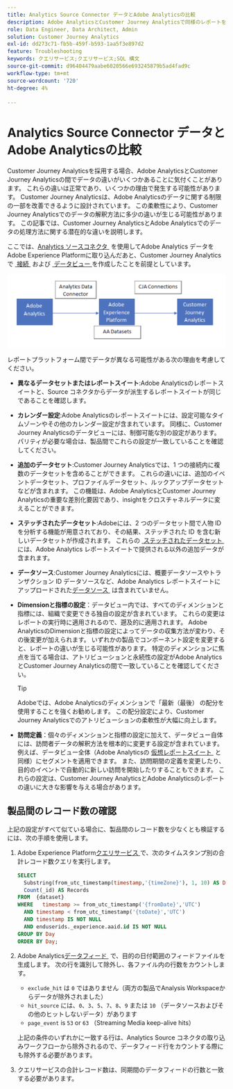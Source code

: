 ```yaml
---
title: Analytics Source Connector データとAdobe Analyticsの比較
description: Adobe AnalyticsとCustomer Journey Analyticsで同様のレポートを表示する際のデータの違いについて説明します。
role: Data Engineer, Data Architect, Admin
solution: Customer Journey Analytics
exl-id: dd273c71-fb5b-459f-b593-1aa5f3e897d2
feature: Troubleshooting
keywords: クエリサービス;クエリサービス;SQL 構文
source-git-commit: d96404479aabe6020566e693245879b5ad4fad9c
workflow-type: tm+mt
source-wordcount: '720'
ht-degree: 4%

---
```


# Analytics Source Connector データとAdobe Analyticsの比較

Customer Journey Analyticsを採用する場合、Adobe AnalyticsとCustomer Journey Analyticsの間でデータの違いがいくつかあることに気付くことがあります。 これらの違いは正常であり、いくつかの理由で発生する可能性があります。 Customer Journey Analyticsは、Adobe Analyticsのデータに関する制限の一部を改善できるように設計されています。 この柔軟性により、Customer Journey Analyticsでのデータの解釈方法に多少の違いが生じる可能性があります。 この記事では、Customer Journey AnalyticsとAdobe Analyticsでのデータの処理方法に関する潜在的な違いを説明します。

ここでは、[Analytics ソースコネクタ &#x200B;](https://experienceleague.adobe.com/docs/experience-platform/sources/ui-tutorials/create/adobe-applications/analytics.html?lang=ja) を使用してAdobe Analytics データをAdobe Experience Platformに取り込んだあと、Customer Journey Analyticsで [&#x200B; 接続 &#x200B;](/help/connections/overview.md) および [&#x200B; データビュー &#x200B;](/help/data-views/data-views.md) を作成したことを前提としています。

![データは、Adobe Analytics からデータコネクタを経由して Adobe Experience Platform に、CJA 接続を使用して Custoer Journey Analytics に送られます。](assets/compare.png)

レポートプラットフォーム間でデータが異なる可能性がある次の理由を考慮してください。

* **異なるデータセットまたはレポートスイート**:Adobe Analyticsのレポートスイートと、Source コネクタからデータが派生するレポートスイートが同じであることを確認します。
* **カレンダー設定**:Adobe Analyticsのレポートスイートには、設定可能なタイムゾーンやその他のカレンダー設定が含まれています。 同様に、Customer Journey Analyticsのデータビューには、制御可能な別の設定があります。 パリティが必要な場合は、製品間でこれらの設定が一致していることを確認してください。
* **追加のデータセット**:Customer Journey Analyticsでは、1 つの接続内に複数のデータセットを含めることができます。 これらの違いには、追加のイベントデータセット、プロファイルデータセット、ルックアップデータセットなどが含まれます。 この機能は、Adobe AnalyticsとCustomer Journey Analyticsの重要な差別化要因であり、insightをクロスチャネルデータに変えることができます。
* **ステッチされたデータセット**:Adobeには、2 つのデータセット間で人物 ID を分析する機能が用意されており、その結果、ステッチされた ID を含む新しいデータセットが作成されます。 これらの [&#x200B; ステッチされたデータセット &#x200B;](/help/stitching/overview.md) には、Adobe Analytics レポートスイートで提供される以外の追加データが含まれます。
* **データソース**:Customer Journey Analyticsには、概要データソースやトランザクション ID データソースなど、Adobe Analytics レポートスイートにアップロードされた [&#x200B; データソース &#x200B;](https://experienceleague.adobe.com/ja/docs/analytics/import/data-sources/overview) は含まれていません。
* **Dimensionと指標の設定**：データビュー内では、すべてのディメンションと指標には、組織で変更できる独自の設定が含まれています。 これらの変更はレポートの実行時に適用されるので、遡及的に適用されます。 Adobe AnalyticsのDimensionと指標の設定によってデータの収集方法が変わり、その後変更が加えられます。 いずれかの製品でコンポーネント設定を変更すると、レポートの違いが生じる可能性があります。 特定のディメンションに焦点を当てる場合は、アトリビューションと永続性の設定がAdobe AnalyticsとCustomer Journey Analyticsの間で一致していることを確認してください。

  >[!TIP]
  >
  >Adobeでは、Adobe Analyticsのディメンションで「最新（最後）  の配分を使用することを強くお勧めします。 この配分設定により、Customer Journey Analyticsでのアトリビューションの柔軟性が大幅に向上します。

* **訪問定義**：個々のディメンションと指標の設定に加えて、データビュー自体には、訪問者データの解釈方法を根本的に変更する設定が含まれています。 例えば、データビュー全体（Adobe Analyticsの [&#x200B; 仮想レポートスイート &#x200B;](https://experienceleague.adobe.com/ja/docs/analytics/components/virtual-report-suites/vrs-about) と同様）にセグメントを適用できます。 また、訪問期間の定義を変更したり、目的のイベントで自動的に新しい訪問を開始したりすることもできます。 これらの設定は、Customer Journey AnalyticsとAdobe Analyticsのレポートの違いに大きな影響を与える場合があります。

## 製品間のレコード数の確認

上記の設定がすべて似ている場合に、製品間のレコード数を少なくとも検証するには、次の手順を使用します。

1. Adobe Experience Platform[&#x200B; クエリサービス &#x200B;](https://experienceleague.adobe.com/ja/docs/experience-platform/query/home) で、次のタイムスタンプ別の合計レコード数クエリを実行します。

   ```sql
   SELECT
     Substring(from_utc_timestamp(timestamp,'{timeZone}'), 1, 10) AS Day,
     Count(_id) AS Records
   FROM  {dataset}
   WHERE   timestamp >= from_utc_timestamp('{fromDate}','UTC')
     AND timestamp < from_utc_timestamp('{toDate}','UTC')
     AND timestamp IS NOT NULL
     AND enduserids._experience.aaid.id IS NOT NULL
   GROUP BY Day
   ORDER BY Day;
   ```

1. Adobe Analytics[&#x200B; データフィード &#x200B;](https://experienceleague.adobe.com/ja/docs/analytics/export/analytics-data-feed/data-feed-overview) で、目的の日付範囲のフィードファイルを生成します。 次の行を識別して除外し、各ファイル内の行数をカウントします。

   * `exclude_hit` は `0` ではありません（両方の製品でAnalysis Workspaceからデータが除外されました）
   * `hit_source` には、`0`、`3`、`5`、`7`、`8`、`9` または `10` （データソースおよびその他のヒットしないデータ）があります
   * `page_event` is `53` or `63` （Streaming Media keep-alive hits）

   上記の条件のいずれかに一致する行は、Analytics Source コネクタの取り込みワークフローから除外されるので、データフィード行をカウントする際にも除外する必要があります。

1. クエリサービスの合計レコード数は、同期間のデータフィードの行数と一致する必要があります。
